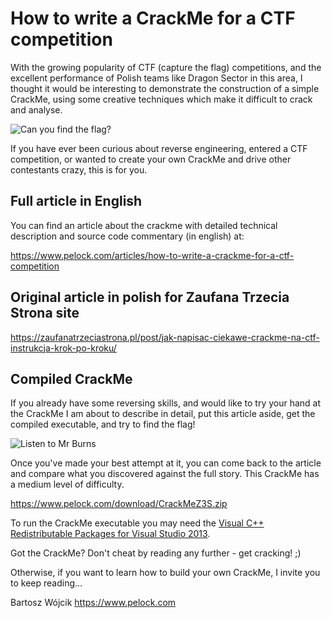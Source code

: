 # How to write a CrackMe for a CTF competition

With the growing popularity of CTF (capture the flag) competitions,
and the excellent performance of Polish teams like Dragon Sector in
this area, I thought it would be interesting to demonstrate the
construction of a simple CrackMe, using some creative techniques
which make it difficult to crack and analyse.

![Can you find the flag?](https://www.pelock.com/img/en/articles/how-to-write-a-crackme-for-a-ctf-competition/crackme-z3s.png)

If you have ever been curious about reverse engineering, entered
a CTF competition, or wanted to create your own CrackMe and drive
other contestants crazy, this is for you.

## Full article in English

You can find an article about the crackme with detailed technical description
and source code commentary (in english) at:

https://www.pelock.com/articles/how-to-write-a-crackme-for-a-ctf-competition

## Original article in polish for Zaufana Trzecia Strona site

https://zaufanatrzeciastrona.pl/post/jak-napisac-ciekawe-crackme-na-ctf-instrukcja-krok-po-kroku/

## Compiled CrackMe

If you already have some reversing skills, and would like to try your hand at the
CrackMe I am about to describe in detail, put this article aside, get the compiled
executable, and try to find the flag!

![Listen to Mr Burns](https://www.pelock.com/img/en/articles/how-to-write-a-crackme-for-a-ctf-competition/crackme-z3s-mr-burns-deception.jpg)

Once you've made your best attempt at it, you can come back to the article and
compare what you discovered against the full story. This CrackMe has a medium
level of difficulty.

https://www.pelock.com/download/CrackMeZ3S.zip

To run the CrackMe executable you may need the [Visual C++ Redistributable Packages for Visual Studio 2013](https://www.microsoft.com/en-us/download/details.aspx?id=40784).

Got the CrackMe? Don't cheat by reading any further - get cracking! ;)

Otherwise, if you want to learn how to build your own CrackMe, I invite you to keep reading...

Bartosz Wójcik
https://www.pelock.com
